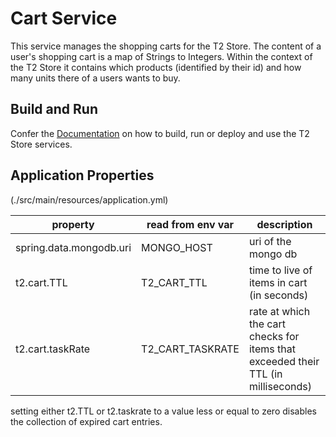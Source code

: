 # Cart Service

This service manages the shopping carts for the T2 Store.
The content of a user's shopping cart is a map of Strings to Integers.
Within the context of the T2 Store it contains which products (identified by their id) and how many units there of a users wants to buy.


## Build and Run

Confer the [Documentation](https://t2-documentation.readthedocs.io/en/latest/guides/kube.html) on how to build, run or deploy and use the T2 Store services.

## Application Properties
(./src/main/resources/application.yml)

property | read from env var | description |
-------- | ----------------- | ----------- |
spring.data.mongodb.uri | MONGO_HOST | uri of the mongo db
t2.cart.TTL		| T2_CART_TTL | time to live of items in cart (in seconds)
t2.cart.taskRate	| T2_CART_TASKRATE | rate at which the cart checks for items that exceeded their TTL (in milliseconds)

setting either t2.TTL or t2.taskrate to a value less or equal to zero disables the collection of expired cart entries.